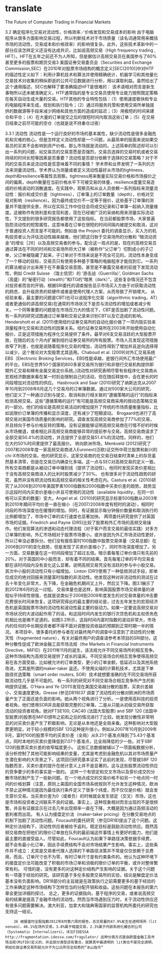 # translate
The Future of Computer Trading in Financial Markets

3.2 确定程序化交易对流动性，价格效率／价格发现和交易成本的影响
        由于电脑程序从很多方面影响交易过程，所以判断技术对于市场质量（该名词通常用来概括市场的流动性，交易成本和价格效率）的影响很复杂。此外，这些技术革新中的一部分应该怎样定义还没有达成共识，比如说高频交易（High frequency trading , HFT）。HFT在五年之前还不为人所知，但是据估计高频交易员在美国参与了60%甚至更多的股票和期货交易3
        美国证券交易委员会（Securities and Exchange Commission,SEC）在2010年对股票市场结构的概念定义[SEC(2010)]中对HTF的描述性定义如下：利用计算机技术和算法并使用精确统计，机器学习和其他量化交易技术对收集的稍纵即逝的公共可见数据进行分析，用以谋取利益。虽然给出了这个通用描述，SEC也解释了要准确描述HFT是很难的：
	该术语相对而言是新生事物所以还未被准确定义，HTF通常指的是专业交易员使用专业能力按照既定策略在每天自动生成大量的交易。HTF其他的专业特性包括：（1）使用速度极快和专业的电脑程序来生成，规划和执行指令；（2）通过将服务托管和使用交易所单独提供的数据源等手段来减少网络和其他方面的造成的延迟；（3）用极短的时间来建仓和平仓；（4）在大量的订单提交之后的很短时间内取消这些订单；（5）在交易日结束之前尽可能的空仓（也就是说不持重仓过夜）



3.3.1 流动性
        流动性是一个运行良好的市场的基本属性，缺少流动性是很多金融危机和灾难的核心。但是怎样定义流动性却是一个问题，从最简单的层面来说如果交易员的买卖不会影响到资产价格，那么市场就是流动的。上述简单的陈述却可以引出一系列的问题，如交易员的交易意愿是否强烈，交易员选择的交易时机或者交易持续的时间长短等因素是否重要？流动性是否部分依赖于选择的交易策略？对于不同的交易员来说流动性是否意味着不同的事情？
       学术界和业界发明了一系列的方法来测量流动性。学术界认为测量或者定义流动性最好从市场的tightness、depth和resilience等属性去观察。tightness用来衡量实际交易价格和市场报价之间的偏离，depth衡量在当前价格水平下可被交易的体量，resilience度量交易造成的价格波动的消散速度。在实践中，观察员和从业人员依赖一系列指标来测量流动性：报价和成交价差（tightness），订单簿上的订单数量（depth），价格对交易对影响（resilience）。因为最终成交价不一定等于报价，这些基于订单簿的测量并不能提供全景，所以在实际工作中往往会将成交纪录和订单簿一起纳入测量维度。这被称作有效利差和变现利差，现在已经被广泛的采纳和用来测量实际流动性，下文提到的很多研究报告都使用了这些指标。
      在当前都股票市场，大家普遍抱怨流动性的短暂属性，这意味着在订单在很短的时间间隔内被提交和取消，这对于普通投资人而言是不可能的。例如由 the Project 委托的调查显示，买入方的机构投资者认为评估流动性越来越难，他们把这归咎于交易场所的分散和 “暗流动资金”的增长［26］以及高频交易者的参与。配合这一观点的是，现在的高频交易员通过算法在不同的时间和交易场所将大订单（被称作“父订单”）切割成小的子订单，父订单被隐藏了起来，子订单对于市场来说是不完全可见的。流动性本身变成了一个移动的目标，交易员只有使用多种基于策略的电脑程序才能找到它。一系列的算法被设计出来用于在不暴露交易意图，甚至是不暴露交易者的前提下发现流动性，例如  Credit Suisse （瑞士信贷）的 ‘游击战（Guerrilla）’, Goldman Sachs（高盛）的“秘密行动（stealth）”和ITG的“暗黑（dark）”。这些复杂情况还不包含对投资者而言的开销，根据SRI委托的调查报告显示市场买入方由于对获取流动性的顾虑，会升级昂贵的软硬件或者是使用代理人方案，从而导致了开销增大。
        从经验来看，最主要的问题是CBT(也可以说程序化交易（algorithmic trading，AT）或者更通俗的讲高频交易)在通常的市场状况下是否与流动性的增加或者减少有关。一个同等重要的问题是在市场压力大的情况下，CBT是否加剧了流动性问题。
       有一系列的研究试图通过订单簿和交易记录来识别CBT以及它造成的影响。Hendershott et al. (2011)使用纽约证券交易所的自动化报价做了一项内隐实验来测量程序化交易和流动性的因果关系。纽约证券交易所在2003年开始使用自动化报价，正是这项措施为程序化交易提供了条件。最早对6支交易活跃的大型股票开放，在随后的五个月内扩展到纽约证券交易所的所有股票。市场人员发现这项措施收窄了利差，也就是说随着程序化交易的增加，流动性得到了增加并且逆向选择得以减少。这个推论对大型股票尤其适用。Chaboud et al. (2009)对外汇交易系统EBS（Electronic Broking Services，EBS性能卓越，是银行间外汇市场使用最广的平台。EBS在世界50个国家的800多家交易所为银行和非银行交易机构提供即期外汇交易和稀有金属交易定价系统。)流动性对研究表明尽管有些程序化交易商从宏观经济数据来看在某一时刻会限制自己的活动，但在随后释放中，会在更长的时间段增加对流动性的供应。
       Hasbrouck and Saar (2010)研究了纳斯达克从2007年10月到2008年6月这几个交易月的订单簿数据。通过对500家大公司的研究，他们定义了一种通过识别与提交，取消和执行相关联的“遵循策略的运行”的指标来检测高频交易。这些“遵循策略的运行”有可能是高频交易商采用的按动态策略交易的一部分。他们的结论是高频交易活动的增加提升了传统的市场质量衡量指标，比如说限价订单簿的传播和显示深度，还有减少了短期波动。
       Brogaard也进行了高频交易对美国市场质量的影响的研究。调查发现高频交易商参加了77%的交易，并且倾向于参与价格反转的策略。没有证据能够证明高频交易商在行情不好的时候从市场撤退，或者相比非高频交易商能够异常的提前参与交易。高频交易商请求了全部交易50.4%的流动性，并且提供了全部交易51.4%的流动性。同样的，他们在大约50%时间里提供了最高报价。
      转向欧洲市场，Menkveld (2012)研究了2007和2008年度一家高频交易商进入Euronext(泛欧)证交所中荷兰股票和新兴的chi-X市场的交易。他的研究显示，这家交易商的在交易日结束时清单上的存货虽然基本清零，但是在交易日内确变化多端。这一点与SEC对高频交易的定义一致。所有交易商都是从被动订单中赚到钱（提供了流动性）。他同时发现买卖价差相比于没有高频交易商进入的比利时股票减少了30%。
      也有很多对于流动性趋势的研究，虽然并没有把流动性和高频交易的相关性考虑在内。Castura et al. (2010)研究了从2006到2010年美国罗素1000指数和2000指数中买卖价差的趋势。趋势显示这段时间内买卖价差缩小并且可使用的流动性（available liquidity，在同一价格可以买卖的数量）变大。Angel et al. (2010)的研究显示标普500指数从2003年到2010年期间平均价差一直在缩小（在2007/2008年度有短时的波动），相同时间段的市场深度也在缓慢的增加。同时，有证据显示每分钟报价数量和取消执行的比例都增加了，市场中订单的实行速度也显著加快。
       两项委托研究提供了对英国市场的证据。Friedrich and Payne (DR5)比较了股票和外汇市场的高频交易操作。他们发现算法的渗透和动态代理流程（对于客户而言交易的最佳实践）对多方订单簿的影响，外汇市场相对于股票市场要小。或许是因为外汇市场流动性更好，所以订单没必要拆分。他们没有报告富时100指数中股票交易体量（交易总额）在2006到2011的变化趋势，但是发现了买卖价差缩小了，同时市场深度增加了。另一方面，交易数量在这一时间段增加了超过五倍。暗示着每笔订单价值只有先前的20%。对于英国的中小股而言，却有着不同的结果。首先每笔订单的平均交易金额在该时间段内没有变化这么显著。说明高频交易凭没有活跃的参与中小股交易。其次中小股的流动性只有小幅增加。
        Linton (DR1)使用了一种低频测试手段，即单位成交的绝对回报来测量富时指数的非流动性。他发现这种对非流动性的测试在过去十年变化非常大，先下降，在金融危机期间又上升，然后又下降。图3.1展示了到2012年6月的这一过程。
        交易体量也是这样，影响英国股票市场交易体量的进程似乎持续性很强，也就是说类似于2008到2009年度发生的对交易体量的冲击要花费很长时间来恢复。这项研究得出的最主要的结论是，过去五年发生的宏观经济危机是英国股票市场的流动性和波动性最主要的驱动力。如果一定要说高频交易对市场状况的大波动起作用了的话，和这段时间内发生的银行次贷危机和主权债务危机相比也是微不足道的。如图3.2所示，这段时间内富时指数的波动非常大，市场内的任何的中长期投资者都不得不面对调整投资收益的预期到正常时期一半的情况。
        本项目中，很多委托的参与者在对最终用户的调查中注意到了流动性的分散天性（fragmented nature），有关对最终用户的调查请参考本项目的SRI部分。这种分散性促成了欧洲金融工具市场法规（the Markets in Financial Instruments Directive，MiFID）在2011年11月的诞生，该法规允许不同交易场所的相互竞争。这种市场结构为高频交易提供了成长的温床。不同交易场合的相互竞争使得高频交易在各方面受益，比如被允许的订单类型，更小的订单金额，低延迟以及其他系统改进，尤其是所谓的maker-taker 返还。不使用尖端的计算机技术，尤其是下单路径优选策略（smart order routers, SOR）技术就想要准确的在不同交易场所获取流动性几乎是不可能的。
        有一系列的研究对不同交易场合相互竞争所产生的影响提供证据。O’Hara and Ye (2011)发现在美国交易越分散的股票，买卖价差越小，交易速度更快。Gresse (参见DR19)37 调查了流动性的分散对欧洲的市场质量产生了正面还是负面的影响。她从两个视角进行了分析。一是使用高科技的投资者视角，他们使用SOR并且能获取完整的订单簿。二是从只能从初级交易所获取流动的投资者视角。她对FTSE100, CAC40 (法国大型股票) and SBF 120 (法国中型股票)的股票在MiFID颁布之前和之后的情况进行了比较。她发现分散性非常明显的对买卖价差产生了积极影响，无论是从本地还是全局来看。这种影响对大型股票更明显，对于较小规模的SBF 120这种提升很小。例如从2007年10月到2009年9月，富时100的股票平均的买卖价差（全局）从9.21个基准点降到了5.43个基准点。同时本地的买卖价差降低到7.07个基准点，比全局降低的少一些。对于SBF 120的股票买卖价差的收窄幅度更小。
        这些汇总数据被辅以了一项面板数据分析，该分析控制了其他可能影响结果的变量，尤其是考虑到金融危机以其对市场质量产生潜在影响的大背景之下。这项回归研究基本证实了此前的发现，尽管就SBF 120指数而言，买卖价差的提升在统计意义上并不是显著的。这与这些股票流动性供应的竞争要少的多的事实是一致的。
        这样一个有锁定和交叉市场以及穿价成交的分散市场机制产生了一些新问题。在一个地点成交的交易价格不如另一个地点同一时间的价格划算（注意，原则上美国的全国市场系统规则不允许发生这种情况，欧洲不禁止这种情况是因为最佳执行条件定义了很多个纬度，而不仅仅是价格）就会发生穿价交易。当买卖价差为0（或者负）的时候就会发生锁定（交叉）市场，这也是市场和投资者之间联系不良的证据。事实上，这种现象相对而言出现的不是很频繁，并且有证据显示在过去几年出现频率一直在下降，大概是因为通过高频活动的套利者而出现。
        有人认为接盘定价法（maker-taker pricing）在分散交易地点的机制下加剧了流动性问题。Foucault的委托研究（参见DR18)提出了这个问题。这种定价法结构下，流动性供应者被给予返利。既定目标是鼓励流动性供应。既然高频交易商在把他们的限价订单放在队列的最前端这件事情上有更好的能力，他们是最主要的直接受益人。尽管如此，Foucault认为如果下单路径决策依据手续费，就不会有最小化订单，因此手续费结构不会对市场结果产生影响。事实上，这些条件并不成立：尤其是交易者代理人选择的下单路径决策并不常是仅仅依赖于总费用，而且，订单尺寸也不为零，有时订单尺寸是有约束条件的。他认为这种环境下的接盘定价法可能改变了积极的市场订单和消极的限价订单的平衡，或许对整体繁荣有利。
        可惜的是，没有更多的对这种定价结构产生影响的证据。关于这个问题有一项基于经验的研究。该研究基于多伦多股票交易所的实验，结论是解盘定价法基本没有负面影响。DR18部分的主旨就是在政策执行之前需要更多的基于经验的工作来确定这种市场结构下怎样恰当的分配开销和收益。这些问题在本报告的第六章会更加详细的探讨。
        总之，更多的证据指向，基于程序的交易，或者说高频交易的结果是提高了金融市场的流动性。然而当市场遇到压力时，关于流动性供应还有很多问题需要解决。澳大利亚，加拿大和瑞典等国家的监管机构所委托的研究也支持这一结论。
        
        26 根据富时全股指数2012年8月第六周的报告，总交易量的47.9%发生在透明场所（lit venues），46.1%在场外交易，3.8%属于暗盘交易，2.3%属于内部系统化撮合的公司（Systematic Internalizers）。详见FIDESSA http://fragmentation.idessa.com/fragulator/ 这种分类方式是由欧盟金融工具市场法规(MiFID)定义的，并且部分类型还有重合，就算其中最透明的 lit类也不是完全透明，例如伦敦证券交易所就允许不为公众所完全知悉的“冰山指令”

